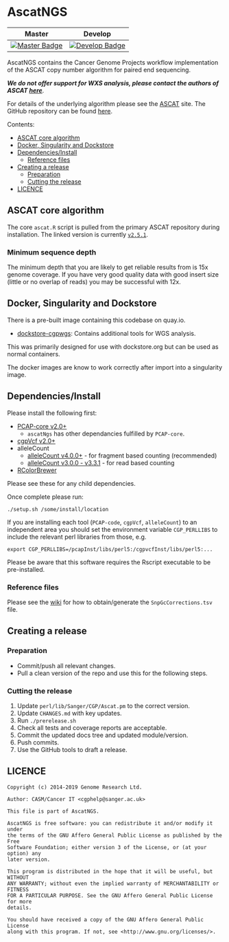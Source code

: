 # AscatNGS

| Master                                        | Develop                                         |
| --------------------------------------------- | ----------------------------------------------- |
| [![Master Badge][travis-master]][travis-base] | [![Develop Badge][travis-develop]][travis-base] |

AscatNGS contains the Cancer Genome Projects workflow implementation of the ASCAT copy number
algorithm for paired end sequencing.

**_We do not offer support for WXS analysis, please contact the authors of ASCAT [here][ascat-web]_**.

For details of the underlying algorithm please see the [ASCAT][ascat-web] site.  The GitHub
repository can be found [here][ascat-gh].

Contents:

<!-- TOC depthFrom:2 depthTo:6 withLinks:1 updateOnSave:1 orderedList:0 -->

- [ASCAT core algorithm](#ascat-core-algorithm)
- [Docker, Singularity and Dockstore](#docker-singularity-and-dockstore)
- [Dependencies/Install](#dependenciesinstall)
	- [Reference files](#reference-files)
- [Creating a release](#creating-a-release)
	- [Preparation](#preparation)
	- [Cutting the release](#cutting-the-release)
- [LICENCE](#licence)

<!-- /TOC -->

## ASCAT core algorithm

The core `ascat.R` script is pulled from the primary ASCAT repository during installation.  The
linked version is currently [`v2.5.1`][ascat-release].

### Minimum sequence depth

The minimum depth that you are likely to get reliable results from is 15x genome coverage.  If you
have very good quality data with good insert size (little or no overlap of reads) you may be successful
with 12x.

## Docker, Singularity and Dockstore

There is a pre-built image containing this codebase on quay.io.

* [dockstore-cgpwgs][ds-cgpwgs-git]: Contains additional tools for WGS analysis.

This was primarily designed for use with dockstore.org but can be used as normal containers.

The docker images are know to work correctly after import into a singularity image.

## Dependencies/Install

Please install the following first:

* [PCAP-core v2.0+][pcap-core-rel]
  * `ascatNgs` has other dependancies fulfilled by `PCAP-core`.
* [cgpVcf v2.0+][cgpvcf-rel]
* alleleCount
  * [alleleCount v4.0.0+][allelecount-rel] - for fragment based counting (recommended)
  * [alleleCount v3.0.0 - v3.3.1][allelecount-v3] - for read based counting
* [RColorBrewer][rcolorbrewer]

Please see these for any child dependencies.

Once complete please run:

```
./setup.sh /some/install/location
```

If you are installing each tool (`PCAP-code`, `cgpVcf`, `alleleCount`) to an independent area you should
set the environment variable `CGP_PERLLIBS` to include the relevant perl libraries from those, e.g.

```
export CGP_PERLLIBS=/pcapInst/libs/perl5:/cgpvcfInst/libs/perl5:...
```

Please be aware that this software requires the Rscript executable to be pre-installed.

### Reference files

Please see the [wiki][ascatngs-wiki] for how to obtain/generate the
`SnpGcCorrections.tsv` file.

## Creating a release

### Preparation

* Commit/push all relevant changes.
* Pull a clean version of the repo and use this for the following steps.

### Cutting the release

1. Update `perl/lib/Sanger/CGP/Ascat.pm` to the correct version.
1. Update `CHANGES.md` with key updates.
1. Run `./prerelease.sh`
1. Check all tests and coverage reports are acceptable.
1. Commit the updated docs tree and updated module/version.
1. Push commits.
1. Use the GitHub tools to draft a release.

## LICENCE

```
Copyright (c) 2014-2019 Genome Research Ltd.

Author: CASM/Cancer IT <cgphelp@sanger.ac.uk>

This file is part of AscatNGS.

AscatNGS is free software: you can redistribute it and/or modify it under
the terms of the GNU Affero General Public License as published by the Free
Software Foundation; either version 3 of the License, or (at your option) any
later version.

This program is distributed in the hope that it will be useful, but WITHOUT
ANY WARRANTY; without even the implied warranty of MERCHANTABILITY or FITNESS
FOR A PARTICULAR PURPOSE. See the GNU Affero General Public License for more
details.

You should have received a copy of the GNU Affero General Public License
along with this program. If not, see <http://www.gnu.org/licenses/>.
```

<!-- Travis -->
[travis-base]: https://travis-ci.org/cancerit/ascatNgs
[travis-master]: https://travis-ci.org/cancerit/ascatNgs.svg?branch=master
[travis-develop]: https://travis-ci.org/cancerit/ascatNgs.svg?branch=dev

<!-- refs -->
[allelecount-v3]: https://github.com/cancerit/alleleCount/releases/tag/v3.3.1
[allelecount-rel]: https://github.com/cancerit/alleleCount/releases
[cgpvcf-rel]: https://github.com/cancerit/cgpVcf/releases
[pcap-core-rel]: https://github.com/cancerit/PCAP-core/releases
[ascat-web]: https://www.crick.ac.uk/peter-van-loo/software/ASCAT
[ascat-gh]: https://github.com/Crick-CancerGenomics/ascat
[ascat-release]: https://github.com/Crick-CancerGenomics/ascat/releases/tag/v2.5
[ascatngs-wiki]: https://github.com/cancerit/ascatNgs/wiki
[ds-cgpwgs-git]: https://github.com/cancerit/dockstore-cgpwgs
[rcolorbrewer]: https://cran.r-project.org/web/packages/RColorBrewer/index.html
